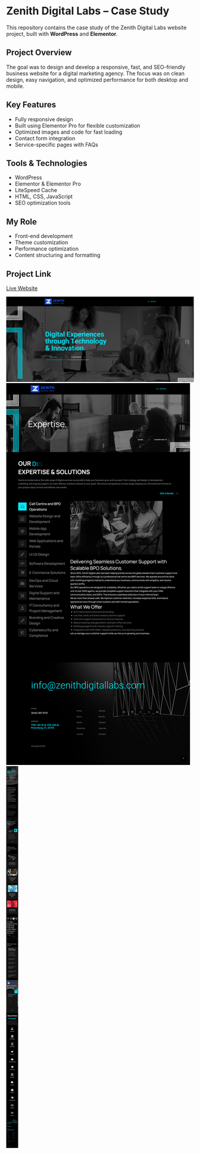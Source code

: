 # Zenith Digital Labs – Case Study

This repository contains the case study of the Zenith Digital Labs website project, built with **WordPress** and **Elementor**.  

## Project Overview
The goal was to design and develop a responsive, fast, and SEO-friendly business website for a digital marketing agency. The focus was on clean design, easy navigation, and optimized performance for both desktop and mobile.

## Key Features
- Fully responsive design
- Built using Elementor Pro for flexible customization
- Optimized images and code for fast loading
- Contact form integration
- Service-specific pages with FAQs

## Tools & Technologies
- WordPress
- Elementor & Elementor Pro
- LiteSpeed Cache
- HTML, CSS, JavaScript
- SEO optimization tools

## My Role
- Front-end development
- Theme customization
- Performance optimization
- Content structuring and formatting

## Project Link
[Live Website](https://zenithdigitallabs.com)

![Home](assets/Home.png)
![Expertise](assets/Expertise.png)
![Mobile](assets/Mobile.png)


